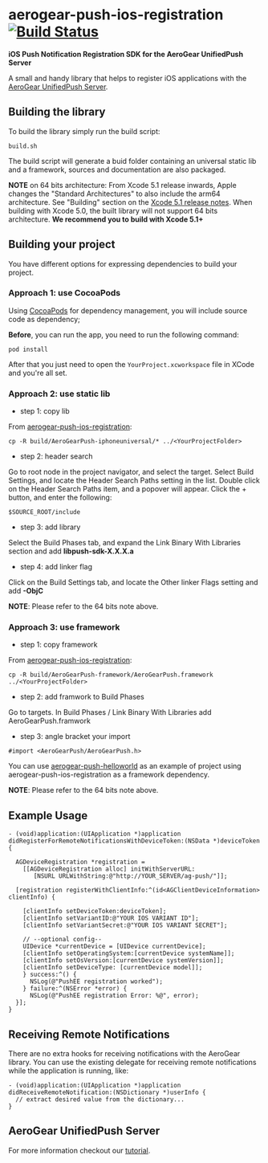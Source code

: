 # aerogear-push-ios-registration [![Build Status](https://travis-ci.org/aerogear/aerogear-push-ios-registration.png)](https://travis-ci.org/aerogear/aerogear-push-ios-registration)

**iOS Push Notification Registration SDK for the AeroGear UnifiedPush Server**

A small and handy library that helps to register iOS applications with the [AeroGear UnifiedPush Server](https://github.com/aerogear/aerogear-unified-push-server).

## Building the library

To build the library simply run the build script:

    build.sh

The build script will generate a buid folder containing an universal static lib and a framework, sources and documentation are also packaged.

**NOTE** on 64 bits architecture: From Xcode 5.1 release inwards, Apple changes the "Standard Architectures" to also include the arm64 architecture. See "Building" section on the [Xcode 5.1 release notes](https://developer.apple.com/library/mac/releasenotes/DeveloperTools/RN-Xcode/xc5_release_notes/xc5_release_notes.html#//apple_ref/doc/uid/TP40001051-CH2-SW2). When building with Xcode 5.0, the built library will not support 64 bits architecture. **We recommend you to build with Xcode 5.1+**


## Building your project 

You have different options for expressing dependencies to build your project.

### Approach 1: use CocoaPods 

Using [CocoaPods](http://cocoapods.org/) for dependency management, you will include source code as dependency;

**Before**, you can run the app, you need to run the following command:

    pod install

After that you just need to open the ```YourProject.xcworkspace``` file in XCode and you're all set.

### Approach 2: use static lib

* step 1: copy lib

From [aerogear-push-ios-registration](https://github.com/aerogear/aerogear-push-ios-registration):

    cp -R build/AeroGearPush-iphoneuniversal/* ../<YourProjectFolder>

* step 2: header search

Go to <YourProject> root node in the project navigator, and select the <YourProject> target. Select Build Settings, and locate the Header Search Paths setting in the list. Double click on the Header Search Paths item, and a popover will appear. Click the + button, and enter the following:

    $SOURCE_ROOT/include

* step 3: add library

Select the Build Phases tab, and expand the Link Binary With Libraries section and add **libpush-sdk-X.X.X.a**

* step 4: add linker flag

Click on the Build Settings tab, and locate the Other linker Flags setting and add **-ObjC**

**NOTE**: Please refer to the 64 bits note above. 

### Approach 3: use framework

* step 1: copy framework

From [aerogear-push-ios-registration](https://github.com/aerogear/aerogear-push-ios-registration):

    cp -R build/AeroGearPush-framework/AeroGearPush.framework ../<YourProjectFolder>

* step 2: add framwork to Build Phases

Go to <YourProject> targets. In Build Phases / Link Binary With Libraries add AeroGearPush.framwork

* step 3: angle bracket your import

```
#import <AeroGearPush/AeroGearPush.h>
```

You can use [aerogear-push-helloworld](https://github.com/aerogear/aerogear-push-helloworld) as an example of project using aerogear-push-ios-registration as a framework dependency.

**NOTE**: Please refer to the 64 bits note above. 

## Example Usage

```
- (void)application:(UIApplication *)application
didRegisterForRemoteNotificationsWithDeviceToken:(NSData *)deviceToken {

  AGDeviceRegistration *registration = 
    [[AGDeviceRegistration alloc] initWithServerURL:
	   [NSURL URLWithString:@"http://YOUR_SERVER/ag-push/"]];

  [registration registerWithClientInfo:^(id<AGClientDeviceInformation> clientInfo) {

    [clientInfo setDeviceToken:deviceToken];
    [clientInfo setVariantID:@"YOUR IOS VARIANT ID"];
    [clientInfo setVariantSecret:@"YOUR IOS VARIANT SECRET"];

    // --optional config--
    UIDevice *currentDevice = [UIDevice currentDevice];
    [clientInfo setOperatingSystem:[currentDevice systemName]];
    [clientInfo setOsVersion:[currentDevice systemVersion]];
    [clientInfo setDeviceType: [currentDevice model]];
	} success:^() {
      NSLog(@"PushEE registration worked");
	} failure:^(NSError *error) {
      NSLog(@"PushEE registration Error: %@", error);
  }];
}
```

## Receiving Remote Notifications

There are no extra hooks for receiving notifications with the AeroGear library. You can use the existing delegate for receiving remote notifications while the application is running, like:

```
- (void)application:(UIApplication *)application didReceiveRemoteNotification:(NSDictionary *)userInfo {
  // extract desired value from the dictionary...
}
```

## AeroGear UnifiedPush Server

For more information checkout our [tutorial](http://aerogear.org/docs/guides/aerogear-push-ios/).
